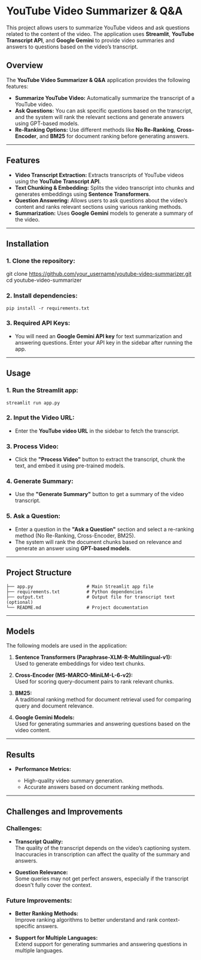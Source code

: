 # **YouTube Video Summarizer & Q&A**

This project allows users to summarize YouTube videos and ask questions related to the content of the video. The application uses **Streamlit**, **YouTube Transcript API**, and **Google Gemini** to provide video summaries and answers to questions based on the video’s transcript.



## **Overview**

The **YouTube Video Summarizer & Q&A** application provides the following features:

- **Summarize YouTube Video:** Automatically summarize the transcript of a YouTube video.
- **Ask Questions:** You can ask specific questions based on the transcript, and the system will rank the relevant sections and generate answers using GPT-based models.
- **Re-Ranking Options:** Use different methods like **No Re-Ranking**, **Cross-Encoder**, and **BM25** for document ranking before generating answers.

---

## **Features**

- **Video Transcript Extraction:** Extracts transcripts of YouTube videos using the **YouTube Transcript API**.
- **Text Chunking & Embedding:** Splits the video transcript into chunks and generates embeddings using **Sentence Transformers**.
- **Question Answering:** Allows users to ask questions about the video’s content and ranks relevant sections using various ranking methods.
- **Summarization:**  Uses **Google Gemini** models to generate a summary of the video.

---

## **Installation**

### 1. **Clone the repository:**

git clone https://github.com/your_username/youtube-video-summarizer.git
cd youtube-video-summarizer

    
### 2\. **Install dependencies:**

    pip install -r requirements.txt
    

### 3\. **Required API Keys:**

*   You will need an **Google Gemini API key** for text summarization and answering questions. Enter your API key in the sidebar after running the app.

* * *

**Usage**
---------

### 1\. **Run the Streamlit app:**

    streamlit run app.py
    

### 2\. **Input the Video URL:**

*   Enter the **YouTube video URL** in the sidebar to fetch the transcript.

### 3\. **Process Video:**

*   Click the **"Process Video"** button to extract the transcript, chunk the text, and embed it using pre-trained models.

### 4\. **Generate Summary:**

*   Use the **"Generate Summary"** button to get a summary of the video transcript.

### 5\. **Ask a Question:**

*   Enter a question in the **"Ask a Question"** section and select a re-ranking method (No Re-Ranking, Cross-Encoder, BM25).
*   The system will rank the document chunks based on relevance and generate an answer using **GPT-based models**.

* * *

**Project Structure**
---------------------

    ├── app.py                    # Main Streamlit app file
    ├── requirements.txt          # Python dependencies
    ├── output.txt                # Output file for transcript text (optional)
    └── README.md                 # Project documentation
    

* * *

**Models**
----------

The following models are used in the application:

1.  **Sentence Transformers (Paraphrase-XLM-R-Multilingual-v1):**  
    Used to generate embeddings for video text chunks.
    
2.  **Cross-Encoder (MS-MARCO-MiniLM-L-6-v2):**  
    Used for scoring query-document pairs to rank relevant chunks.
    
3.  **BM25:**  
    A traditional ranking method for document retrieval used for comparing query and document relevance.
    
4.  **Google Gemini Models:**  
    Used for generating summaries and answering questions based on the video content.
    

* * *

**Results**
-----------

*   **Performance Metrics:**
    
    *   High-quality video summary generation.
    *   Accurate answers based on document ranking methods.

    

* * *

**Challenges and Improvements**
-------------------------------

### **Challenges:**

*   **Transcript Quality:**  
    The quality of the transcript depends on the video’s captioning system. Inaccuracies in transcription can affect the quality of the summary and answers.
    
*   **Question Relevance:**  
    Some queries may not get perfect answers, especially if the transcript doesn't fully cover the context.
    

### **Future Improvements:**

*   **Better Ranking Methods:**  
    Improve ranking algorithms to better understand and rank context-specific answers.
    
*   **Support for Multiple Languages:**  
    Extend support for generating summaries and answering questions in multiple languages.
